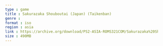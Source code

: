 ```yaml
---
type : game
title : Sakurazaka Shouboutai (Japan) (Taikenban)
genre : 
format : iso
region : asia
link : https://archive.org/download/PS2-ASIA-ROMS321COM/Sakurazaka%20Shouboutai%20%28Japan%29%20%28Taikenban%29.7z
size : 490MB
---
```


